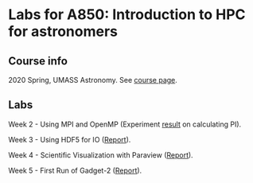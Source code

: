 # Labs for A850: Introduction to HPC for astronomers

## Course info

2020 Spring, UMASS Astronomy. See [course page](https://courses.umass.edu/astron850-mdw/index.html).

## Labs 

Week 2 - Using MPI and OpenMP (Experiment [result](./labs/week-2/out/scaling.pdf) on calculating PI).

Week 3 - Using HDF5 for IO ([Report](./labs/week-3/README.md)).

Week 4 - Scientific Visualization with Paraview ([Report](./labs/week-4/README.md)).

Week 5 - First Run of Gadget-2 ([Report](./labs/week-5/README.md)).